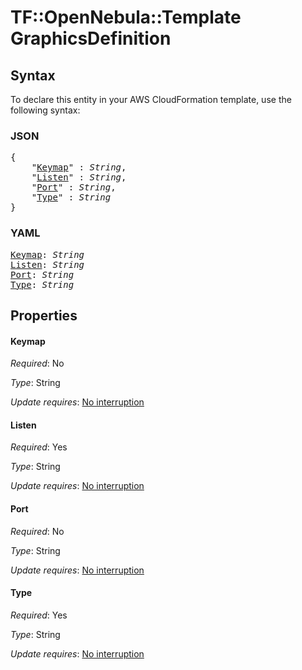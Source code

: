 # TF::OpenNebula::Template GraphicsDefinition

## Syntax

To declare this entity in your AWS CloudFormation template, use the following syntax:

### JSON

<pre>
{
    "<a href="#keymap" title="Keymap">Keymap</a>" : <i>String</i>,
    "<a href="#listen" title="Listen">Listen</a>" : <i>String</i>,
    "<a href="#port" title="Port">Port</a>" : <i>String</i>,
    "<a href="#type" title="Type">Type</a>" : <i>String</i>
}
</pre>

### YAML

<pre>
<a href="#keymap" title="Keymap">Keymap</a>: <i>String</i>
<a href="#listen" title="Listen">Listen</a>: <i>String</i>
<a href="#port" title="Port">Port</a>: <i>String</i>
<a href="#type" title="Type">Type</a>: <i>String</i>
</pre>

## Properties

#### Keymap

_Required_: No

_Type_: String

_Update requires_: [No interruption](https://docs.aws.amazon.com/AWSCloudFormation/latest/UserGuide/using-cfn-updating-stacks-update-behaviors.html#update-no-interrupt)

#### Listen

_Required_: Yes

_Type_: String

_Update requires_: [No interruption](https://docs.aws.amazon.com/AWSCloudFormation/latest/UserGuide/using-cfn-updating-stacks-update-behaviors.html#update-no-interrupt)

#### Port

_Required_: No

_Type_: String

_Update requires_: [No interruption](https://docs.aws.amazon.com/AWSCloudFormation/latest/UserGuide/using-cfn-updating-stacks-update-behaviors.html#update-no-interrupt)

#### Type

_Required_: Yes

_Type_: String

_Update requires_: [No interruption](https://docs.aws.amazon.com/AWSCloudFormation/latest/UserGuide/using-cfn-updating-stacks-update-behaviors.html#update-no-interrupt)

